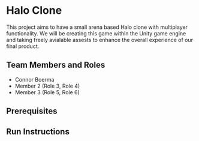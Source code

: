 # Halo Clone

This project aims to have a small arena based Halo clone with multiplayer functionality. We will be creating this game within the Unity game engine and taking freely avialable assests to enhance the overall experience of our final product.

## Team Members and Roles

* Connor Boerma 
* Member 2 (Role 3, Role 4)
* Member 3 (Role 5, Role 6)

## Prerequisites

## Run Instructions
